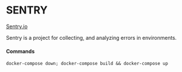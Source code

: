 # SENTRY

[Sentry.io](http://sentry.io)

Sentry is a project for collecting, and analyzing errors in environments.



#### Commands
```
docker-compose down; docker-compose build && docker-compose up
```